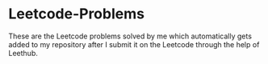 # Leetcode-Problems
These are the Leetcode problems solved by me which automatically gets added to my repository after I submit it on the Leetcode through the help of Leethub.
